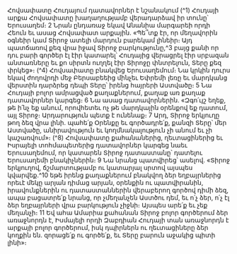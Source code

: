 
Հովսափատը Հուդայում դատավորներ է նշանակում
(^1) Հուդայի արքա Հովսափատը խաղաղությամբ վերադարձավ իր տունը՝ Երուսաղեմ։ 2 Նրան ընդառաջ եկավ
Անանիա մարգարեի որդի Հեուն եւ ասաց Հովսափատ արքային. «Պե՞տք էր, որ մեղավորին օգնեիր կամ Տիրոջ ատելի
մարդուն բարեկամ լինեիր։ Այդ պատճառով քեզ վրա իջավ Տիրոջ բարկությունը,^3 բայց քանի որ դու բարի գործեր էլ էիր
կատարել՝ Հուդայից վերացրել էիր սրբազան անտառները եւ քո սիրտն ուղղել էիր Տիրոջը փնտրելուն, Տերը քեզ փրկեց»։
(^4) Հովսափատը բնակվեց Երուսաղեմում։ Նա կրկին դուրս եկավ ժողովրդի մեջ Բերսաբեեից մինչեւ Եփրեմի լեռը եւ
մարդկանց վերստին դարձրեց դեպի Տերը՝ իրենց հայրերի Աստվածը։ 5 Նա Հուդայի բոլոր ամրացված քաղաքներում,
քաղաք առ քաղաք դատավորներ կարգեց։ 6 Նա ասաց դատավորներին. «Զգո՛ւյշ եղեք, թե ի՛նչ եք անում, որովհետեւ ոչ
թե մարդկային օրենքով եք դատում, այլ Տիրոջ։ Արդարություն պետք է ունենաք։ 7 Արդ, Տիրոջ երկյուղը թող ձեզ վրա
լինի. պահե՛ք Օրենքը եւ գործադրե՛ք, քանզի Տերը՝ մեր Աստվածը, անիրավություն եւ կողմնակալություն չի անում եւ չի
կաշառվում»։
(^8) Հովսափատը քահանաներից, ղեւտացիներից եւ Իսրայելի տոհմապետերից դատավորներ կարգեց նաեւ
Երուսաղեմում, որ կատարեն Տիրոջ դատաստանը՝ դատելու Երուսաղեմի բնակիչներին։ 9 Նա նրանց պատվիրեց՝
ասելով. «Տիրոջ երկյուղով, ճշմարտությամբ ու կատարյալ սրտով այսպես կվարվեք.^10 եթե իրենց քաղաքներում
բնակվող ձեր եղբայրներից որեւէ մեկը արյան դիմաց արյան, օրենքին ու պատվիրանին, իրավունքներին ու
դատաստաններին վերաբերող գործով դիմի ձեզ, ապա բացատրե՛ք նրանց, որ չմեղանչեն Աստծու դեմ, եւ ո՛չ ձեր, ո՛չ էլ
ձեր եղբայրների վրա բարկություն չիջնի։ Այսպես արե՛ք եւ չեք մեղանչի։ 11 Եվ ահա Ամարիա քահանան Տիրոջ բոլոր
գործերում ձեր առաջնորդն է, Իսմայելի որդի Զաբդիան Հուդայի տան առաջնորդն է արքայի բոլոր գործերում, իսկ
դպիրներն ու ղեւտացիները ձեր կողքին են. զորացե՛ք ու գործե՛ք, եւ Տերը բարուն աջակից պիտի լինի»։
